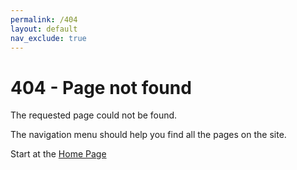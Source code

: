 ```yaml
---
permalink: /404
layout: default
nav_exclude: true
---
```


# 404 - Page not found

The requested page could not be found.

The navigation menu should help you find all the pages on the site. 

Start at the [Home Page](/)
